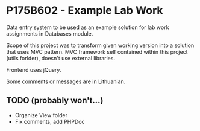 # P175B602 - Example Lab Work

Data entry system to be used as an example solution for lab work assignments in Databases module.

Scope of this project was to transform given working version into a solution that uses MVC pattern.
MVC framework self contained within this project (utils forlder), doesn't use external libraries.

Frontend uses jQuery.

Some comments or messages are in Lithuanian.

## TODO (probably won't...)
- Organize View folder
- Fix comments, add PHPDoc

